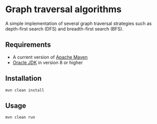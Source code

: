 Graph traversal algorithms
==========================

A simple implementation of several graph traversal strategies such as depth-first search (DFS) and breadth-first search (BFS).

Requirements
------------
 - A current version of [Apache Maven](https://maven.apache.org/)
 - [Oracle JDK](http://www.oracle.com/technetwork/java/javase/downloads/index.html) in version 8 or higher

Installation
------------

    mvn clean install


Usage
-----

    mvn clean run

